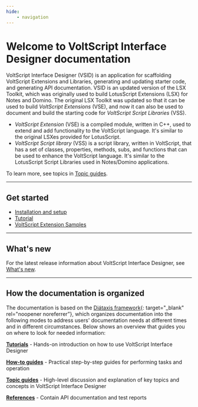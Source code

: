 ```yaml
---
hide:
    - navigation
---
```

# Welcome to VoltScript Interface Designer documentation

VoltScript Interface Designer (VSID) is an application for scaffolding VoltScript Extensions and Libraries, generating and updating starter code, and generating API documentation. VSID is an updated version of the LSX Toolkit, which was originally used to build LotusScript Extensions (LSX) for Notes and Domino. The original LSX Toolkit was updated so that it can be used to build *VoltScript Extensions* (VSE), and now it can also be used to document and build the starting code for *VoltScript Script Libraries* (VSS).

- *VoltScript Extension* (VSE) is a compiled module, written in C++, used to extend and add functionality to the VoltScript language. It's similar to the original LSXes provided for LotusScript.
- *VoltScript Script library* (VSS) is a script library, written in VoltScript, that has a set of classes, properties, methods, subs, and functions that can be used to enhance the VoltScript language. It's similar to the LotusScript Script Libraries used in Notes/Domino applications.

To learn more, see topics in [Topic guides](topicguides/index.md).

---
## Get started

- [Installation and setup](tutorials/setup.md)
- [Tutorial](tutorials/index.md)
- [VoltScript Extension Samples](tutorials/vsesamples/index.md)

<!--The VSID repository is comprised of the following items:

- *VSID Notes template* (VSID.NTF) - a Notes-based database template (NTF) that is used to create VSID databases
- *VSID Wizard DLL* (LSXWIZRD.DLL) - a DLL used to by VSID to compile and set up the VSE directory structure and files for your VSE on your computer
- This help documentation

You can learn more about installing and setting up VSID in the [Installation and setup](howto/setup.md) documention under [How-to guides](howto/index.md)-->

---
## What's new

<!--As mentioned in the introduction, VSID can be used to build two things for the VoltScript language:-->

For the latest release information about VoltScript Interface Designer, see [What's new](references/whatsnew.md).

---

## How the documentation is organized

The documentation is based on the [Diátaxis framework](https://diataxis.fr/){: target="_blank" rel="noopener noreferrer”}, which organizes documentation into the following modes to address users' documentation needs at different times and in different circumstances. Below shows an overview that guides you on where to look for needed information:

**[Tutorials](tutorials/index.md)** - Hands-on introduction on how to use VoltScript Interface Designer

**[How-to guides](howto/index.md)** - Practical step-by-step guides for performing tasks and operation

**[Topic guides](topicguides/index.md)** - High-level discussion and explanation of key topics and concepts in VoltScript Interface Designer

**[References](references/index.md)** - Contain API documentation and test reports
